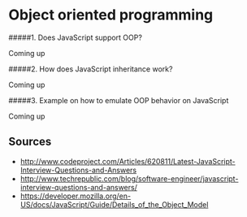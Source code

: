 Object oriented programming
===========================

#####1. Does JavaScript support OOP?

  Coming up
  
#####2. How does JavaScript inheritance work?

  Coming up

#####3. Example on how to emulate OOP behavior on JavaScript

  Coming up

Sources
-------

- http://www.codeproject.com/Articles/620811/Latest-JavaScript-Interview-Questions-and-Answers
- http://www.techrepublic.com/blog/software-engineer/javascript-interview-questions-and-answers/
- https://developer.mozilla.org/en-US/docs/JavaScript/Guide/Details_of_the_Object_Model
